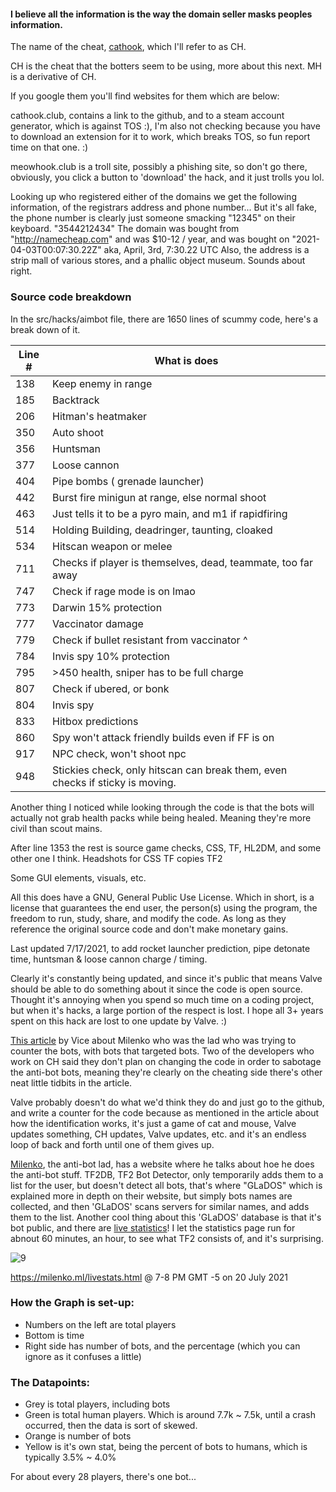 #### I believe all the information is the way the domain seller masks peoples information.

The name of the cheat, [cathook](https://github.com/nullworks/cathook), which I'll refer to as CH.

CH is the cheat that the botters seem to be using, more about this next.
MH is a derivative of CH.

If you google them you'll find websites for them which are below:

cathook.club, contains a link to the github, and to a steam account generator, which is against TOS :), I'm also not checking because you have to download an extension for it to work, which breaks TOS, so fun report time on that one. :)

meowhook.club is a troll site, possibly a phishing site, so don't go there, obviously, you click a button to 'download' the hack, and it just trolls you lol.

Looking up who registered either of the domains we get the following information, of the registrars address and phone number... But it's all fake, the phone number is clearly just someone smacking "12345" on their keyboard. "3544212434"
The domain was bought from "http://namecheap.com" and was $10-12 / year, and was bought on "2021-04-03T00:07:30.22Z" aka, April, 3rd, 7:30.22 UTC
Also, the address is a strip mall of various stores, and a phallic object museum. Sounds about right.

### Source code breakdown

In the src/hacks/aimbot file, there are 1650 lines of scummy code, here's a break down of it.

 Line # | What is does
----- | -----
138 | Keep enemy in range
185 | Backtrack
206 | Hitman's heatmaker
350 | Auto shoot
356 | Huntsman
377 | Loose cannon
404 | Pipe bombs ( grenade launcher)
442 | Burst fire minigun at range, else normal shoot
463 | Just tells it to be a pyro main, and m1 if rapidfiring
514 | Holding Building, deadringer, taunting, cloaked
534 | Hitscan weapon or melee
711 | Checks if player is themselves, dead, teammate, too far away
747 | Check if rage mode is on lmao
773 | Darwin 15% protection
777 | Vaccinator damage
779 | Check if bullet resistant from vaccinator ^
784 | Invis spy 10% protection
795 | >450 health, sniper has to be full charge
807 | Check if ubered, or bonk
804 | Invis spy
833 | Hitbox predictions
860 | Spy won't attack friendly builds even if FF is on
917 | NPC check, won't shoot npc
948 | Stickies check, only hitscan can break them, even checks if sticky is moving.

Another thing I noticed while looking through the code is that the bots will actually not grab health packs while being healed. Meaning they're more civil than scout mains.

After line 1353 the rest is source game checks, CSS, TF, HL2DM, and some other one I think. 
Headshots for CSS
TF copies TF2

Some GUI elements, visuals, etc.


All this does have a GNU, General Public Use License. Which in short, is a license that guarantees the end user, the person(s) using the program, the freedom to run, study, share, and modify the code. As long as they reference the original source code and don't make monetary gains.


Last updated 7/17/2021, to add rocket launcher prediction, pipe detonate time, huntsman & loose cannon charge / timing.


Clearly it's constantly being updated, and since it's public that means Valve should be able to do something about it since the code is open source. Thought it's annoying when you spend so much time on a coding project, but when it's hacks, a large portion of the respect is lost. I hope all 3+ years spent on this hack are lost to one update by Valve. :)

[This article](https://www.vice.com/en/article/n7w87d/meet-the-guy-fixing-team-fortress-2s-bot-problemwith-more-bots) by Vice about Milenko who was the lad who was trying to counter the bots, with bots that targeted bots. Two of the developers who work on CH said they don't plan on changing the code in order to sabotage the anti-bot bots, meaning they're clearly on the cheating side there's other neat little tidbits in the article. 

Valve probably doesn't do what we'd think they do and just go to the github, and write a counter for the code because as mentioned in the article about how the identification works, it's just a game of cat and mouse, Valve updates something, CH updates, Valve updates, etc. and it's an endless loop of back and forth until one of them gives up.

[Milenko](https://milenko.ml), the anti-bot lad, has a website where he talks about hoe he does the anti-bot stuff. TF2DB, TF2 Bot Detector, only temporarily adds them to a list for the user, but doesn't detect all bots, that's where "GLaDOS" which is explained more in depth on their website, but simply bots names are collected, and then 'GLaDOS' scans servers for similar names, and adds them to the list. 
Another cool thing about this 'GLaDOS' database is that it's bot public, and there are [live statistics](https://milenko.ml/livestats.html)! I let the statistics page run for abnout 60 minutes, an hour, to see what TF2 consists of, and it's surprising. 

![9](https://user-images.githubusercontent.com/42129397/127078777-415fb6f8-877f-4253-8bdf-7d705af30792.png)

https://milenko.ml/livestats.html @ 7-8 PM GMT -5 on 20 July 2021

### How the Graph is set-up:
* Numbers on the left are total players
* Bottom is time
* Right side has number of bots, and the percentage (which you can ignore as it confuses a little)

### The Datapoints:
* Grey is total players, including bots
* Green is total human players. Which is around 7.7k ~ 7.5k, until a crash occurred, then the data is sort of skewed. 
* Orange is number of bots
* Yellow is it's own stat, being the percent of bots to humans, which is typically 3.5% ~ 4.0%


For about every 28 players, there's one bot...
